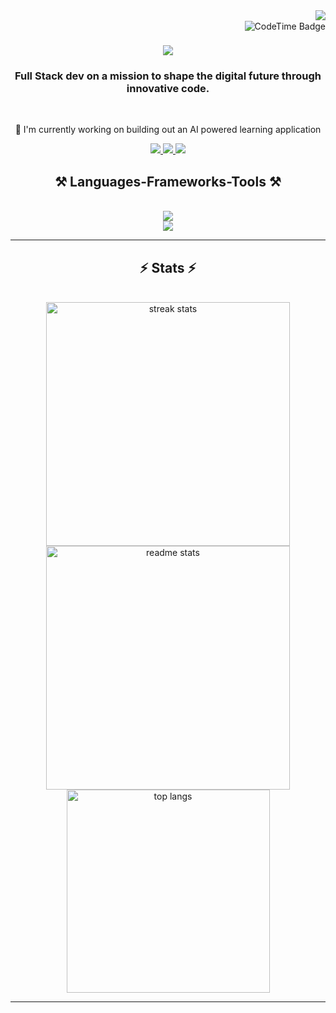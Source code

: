 <div>
<img align="right" src="https://visitor-badge.laobi.icu/badge?page_id=NikeshCohen.Nikeshcohen" />
<br>
<img align="right" href="https://codetime.dev" alt="CodeTime Badge" src="https://shields.jannchie.com/endpoint?style=flat&color=&url=https%3A%2F%2Fapi.codetime.dev%2Fv3%2Fusers%2Fshield%3Fuid%3D31879">

<h1 align="center">
    <img src="https://readme-typing-svg.herokuapp.com/?font=Righteous&size=35&center=true&vCenter=true&width=500&height=70&duration=4000&lines=Hi+There!+👋;+I'm+Nikesh+Cohen;" />
</h1>

<h3 align="center">Full Stack dev on a mission to shape the digital future through innovative code.</h3>

<br/>

<div align="center">
 
 🔭 I'm currently working on building out an AI powered learning application
 
 </div>
 
<div align="center"> 
  <a href="mailto:nikeshcohen@outlook.com">
    <img src="https://img.shields.io/badge/email-333333?style=for-the-badge&logo=gmail&logoColor=red" />
  </a>
  <a href="https://www.linkedin.com/in/nikesh-cohen/" target="_blank">
    <img src="https://img.shields.io/badge/LinkedIn-0077B5?style=for-the-badge&logo=linkedin&logoColor=white" target="_blank" />
  </a>
  <a href="https://nikeshcohen.dev/" target="_blank">
     <img src="https://img.shields.io/badge/Portfolio-FF5722?style=for-the-badge&logo=todoist&logoColor=white" target="_blank" /> 
  </a>
</div>

<h2 align="center">⚒️ Languages-Frameworks-Tools ⚒️</h2>
<br/>
<div align="center">
<div>
    <img src="https://skillicons.dev/icons?i=aws,cloudflare,express,git,github,go,js,linux,mongodb,mysql" />
</div>
<div>
    <img src="https://skillicons.dev/icons?i=nextjs,nodejs,python,react,redux,remix,scss,supabase,tailwind,typescript,vercel" />
</div>
</div>

<hr/>

<h2 align="center">⚡ Stats ⚡</h2>
<br>
<div align=center>
  <img width=390 src="https://github-readme-streak-stats-salesp07.vercel.app/?user=nikeshcohen&count_private=true&theme=react&border_radius=10" alt="streak stats"/>
  <img width=390 src="https://github-readme-stats-salesp07.vercel.app/api?username=nikeshcohen&count_private=true&show_icons=true&theme=react&rank_icon=github&border_radius=10" alt="readme stats" />
  <br/>
  <img width=325 align="center" src="https://github-readme-stats-salesp07.vercel.app/api/top-langs/?username=nikeshcohen&hide=blade,mdx,HTML,scss,css&langs_count=8&layout=compact&theme=react&border_radius=10&size_weight=0.5&count_weight=0.5&exclude_repo=github-readme-stats" alt="top langs" />
</div>
<hr/>
